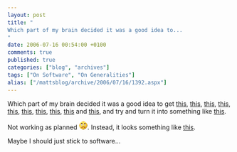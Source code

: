 ```yaml
---
layout: post
title: "
Which part of my brain decided it was a good idea to...
"
date: 2006-07-16 00:54:00 +0100
comments: true
published: true
categories: ["blog", "archives"]
tags: ["On Software", "On Generalities"]
alias: ["/mattsblog/archive/2006/07/16/1392.aspx"]
---
```

<!-- more -->

<!-- NEEDS FIXING (links to scan no longer work) -->
<P>Which part of my brain decided it was a good idea to get <A href="http://www.scan.co.uk/Products/ProductInfo.asp?WebProductID=307337">this</A>, <A href="http://www.scan.co.uk/Products/ProductInfo.asp?WebProductID=307331">this</A>, <A href="http://www.scan.co.uk/Products/ProductInfo.asp?WebProductID=214602">this</A>, <A href="http://www.scan.co.uk/Products/ProductInfo.asp?WebProductID=150692">this</A>, <A href="http://www.scan.co.uk/Products/ProductInfo.asp?WebProductID=377802">this</A>, <A href="http://www.scan.co.uk/Products/ProductInfo.asp?WebProductID=368151">this</A>, <A href="http://www.scan.co.uk/Products/ProductInfo.asp?WebProductID=143742">this</A>, <A href="http://www.scan.co.uk/Products/ProductInfo.asp?WebProductID=291364">this</A>, <A href="http://www.scan.co.uk/Products/ProductInfo.asp?WebProductID=405140">this</A> and <A href="http://www.scan.co.uk/Products/ProductInfo.asp?WebProductID=401097">this</A>, and try and turn it into something like <A href="http://www.silverstonetek.com/products-lc11m.htm">this</A>.</P>
 <P>Not working as planned <IMG alt=:( class="emoticon" src="/images/emotions/emotion-6.gif" border=0>. Instead, it looks something like <A href="/images/mynewcomputerinbits.jpg">this</A>.</P>
 <P>Maybe I should just stick to software...</P>
